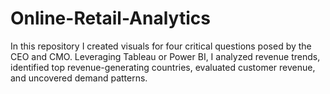 # Online-Retail-Analytics
In this repository I created visuals for four critical questions posed by the CEO and CMO. Leveraging Tableau or Power BI, I analyzed revenue trends, identified top revenue-generating countries, evaluated customer revenue, and uncovered demand patterns.
